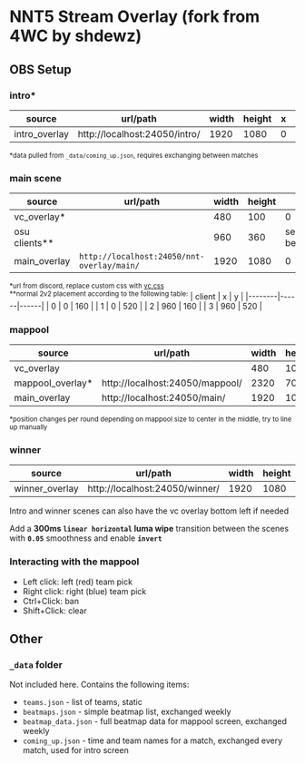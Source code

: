 # NNT5 Stream Overlay (fork from 4WC by shdewz)

## OBS Setup

### intro*
| source           | url/path                        | width | height | x | y   |
|------------------|---------------------------------|-------|--------|---|-----|
| intro_overlay    | http://localhost:24050/intro/   | 1920  | 1080   | 0 | 0   |

<sup>*data pulled from `_data/coming_up.json`, requires exchanging between matches</sup>

### main scene  
| source        | url/path                     | width | height | x         | y         |
|---------------|------------------------------|-------|--------|-----------|-----------|
| vc_overlay*   |                              | 480   | 100    | 0         | 880       |
| osu clients** |                              | 960   | 360    | see below | see below |
| main_overlay  | `http://localhost:24050/nnt-overlay/main/` | 1920  | 1080   | 0         | 0         |

<sup>*url from discord, replace custom css with [vc.css](vc.css)</sup><br>
<sup>**normal 2v2 placement according to the following table:</sup>
| client | x    | y    |
|--------|------|------|
| 0      | 0    | 160  |
| 1      | 0    | 520  |
| 2      | 960  | 160  |
| 3      | 960  | 520  |

### mappool
| source           | url/path                        | width | height | x | y   |
|------------------|---------------------------------|-------|--------|---|-----|
| vc_overlay       |                                 | 480   | 100    | 0 | 880 |
| mappool_overlay* | http://localhost:24050/mappool/ | 2320  | 700    | 0 | 220 |
| main_overlay     | http://localhost:24050/main/    | 1920  | 1080   | 0 | 0   |

<sup>*position changes per round depending on mappool size to center in the middle, try to line up manually</sup>

### winner
| source           | url/path                        | width | height | x | y   |
|------------------|---------------------------------|-------|--------|---|-----|
| winner_overlay   | http://localhost:24050/winner/  | 1920  | 1080   | 0 | 0   |

Intro and winner scenes can also have the vc overlay bottom left if needed

Add a **300ms `linear horizontal` luma wipe** transition between the scenes with **`0.05`** smoothness and enable **`invert`**

### Interacting with the mappool
- Left click: left (red) team pick
- Right click: right (blue) team pick
- Ctrl+Click: ban
- Shift+Click: clear

## Other

### `_data` folder

Not included here. Contains the following items:
- `teams.json` - list of teams, static
- `beatmaps.json` - simple beatmap list, exchanged weekly
- `beatmap_data.json` - full beatmap data for mappool screen, exchanged weekly
- `coming_up.json` - time and team names for a match, exchanged every match, used for intro screen
